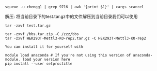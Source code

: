 ```
squeue -u chengg1 | grep 9716 | awk '{print $1}' | xargs scancel
```


解压: 将当前目录下的test.tar.gz中的文件解压到当前目录我们可以使用　
```
tar -zxvf test.tar.gz

tar -zxvf /bbs.tar.zip -C /zzz/bbs   
tar -zxvf HEK293T-Mettl3-KO-rep2.tar.gz -C HEK293T-Mettl3-KO-rep2
```

```
You can install it for yourself with

module load anaconda # If you're not using this version of anaconda-module, load your version here 
pip install --user setproctitle
```
